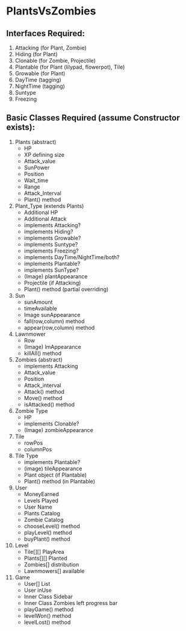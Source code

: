 # PlantsVsZombies

## Interfaces Required:
1. Attacking (for Plant, Zombie)
2. Hiding (for Plant)
3. Clonable (for Zombie, Projectile)
4. Plantable (for Plant (lilypad, flowerpot), Tile)
5. Growable (for Plant)
6. DayTime (tagging)
7. NightTime (tagging)
8. Suntype
9. Freezing

## Basic Classes Required (assume Constructor exists):
1. Plants (abstract)
    - HP
    - XP defining size
    - Attack_value
    - SunPower
    - Position
    - Wait_time
    - Range
    - Attack_Interval
    - Plant() method
2. Plant_Type (extends Plants)
    - Additional HP
    - Additional Attack
    - implements Attacking?
    - implements Hiding?
    - implements Growable?
    - implements Suntype?
    - implements Freezing?
    - implements DayTime/NightTime/both?
    - implements Plantable?
    - implements SunType?
    - (Image) plantAppearance
    - Projectile (if Attacking)
    - Plant() method (partial overriding)
3. Sun
    - sunAmount
    - timeAvailable
    - Image sunAppearance
    - fall(row,column) method
    - appear(row,column) method
4. Lawnmower
    - Row
    - (Image) lmAppearance
    - killAll() method
5. Zombies (abstract)
    - implements Attacking
    - Attack_value
    - Position
    - Attack_interval
    - Attack() method
    - Move() method
    - isAttacked() method
6. Zombie Type
    - HP
    - implements Clonable?
    - (Image) zombieAppearance
7. Tile
    - rowPos
    - columnPos
8. Tile Type
    - implements Plantable?
    - (image) tileAppearance
    - Plant object (if Plantable)
    - Plant() method (in Plantable)
9. User
    - MoneyEarned
    - Levels Played
    - User Name
    - Plants Catalog
    - Zombie Catalog
    - chooseLevel() method
    - playLevel() method
    - buyPlant() method
10. Level
    - Tile[][] PlayArea
    - Plants[][] Planted
    - Zombies[] distribution
    - Lawnmowers[] available
11. Game
    - User[] List
    - User inUse
    - Inner Class Sidebar
    - Inner Class Zombies left progress bar
    - playGame() method
    - levelWon() method
    - levelLost() method